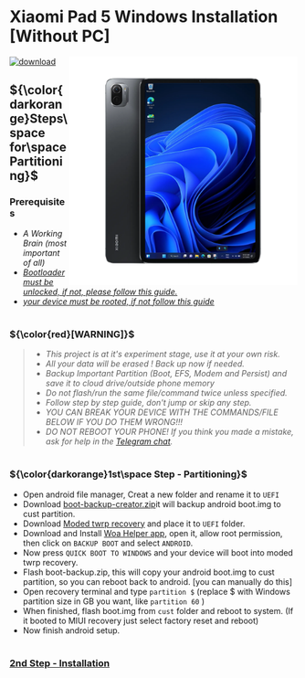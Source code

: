# Xiaomi Pad 5 Windows Installation [Without PC]
<img align="right" src="nabu.png" width="400" alt="Windows 11 Running On a Xiaomi Pad 5">

[![download](https://github.com/Kumar-Jy/Windows-in-PocoF1-Without-PC/assets/20044626/3abc8b52-c5c6-4495-b623-d1312195d639)](https://youtu.be/)
## ${\color{darkorange}Steps\space for\space Partitioning}$ 
### Prerequisites
- _A Working Brain (most important of all)_
- [_Bootloader must be unlocked, if not, please follow this guide._](https://github.com/Misha803/Port-Windows-11-Xiaomi-Pad-5/blob/main/guide/English/Re-rooting-en.md)
- [_your device must be rooted, if not follow this guide_](https://github.com/Misha803/Port-Windows-11-Xiaomi-Pad-5/blob/main/guide/English/Re-rooting-en.md)
#
### ${\color{red}[WARNING]}$
> - _This project is at it's experiment stage, use it at your own risk._
> - _All your data will be erased ! Back up now if needed._
> - _Backup Important Partition (Boot, EFS, Modem and Persist) and save it to cloud drive/outside phone memory_
> - _Do not flash/run the same file/command twice unless specified._
> - _Follow step by step guide, don't jump or skip any step._
> - _YOU CAN BREAK YOUR DEVICE WITH THE COMMANDS/FILE BELOW IF YOU DO THEM WRONG!!!_
> - _DO NOT REBOOT YOUR PHONE! If you think you made a mistake, ask for help in the [Telegram chat](https://t.me/WinInstaller)._
#

### **${\color{darkorange}1st\space Step - Partitioning}$**
- Open android file manager, Creat a new folder and rename it to `UEFI`
- Download [boot-backup-creator.zip](https://github.com/Kumar-Jy/Windows-in-NABU-Without-PC/releases/download/Files/boot-backup.zip)it will backup android boot.img to cust partition.
- Download [Moded twrp recovery](https://github.com/Kumar-Jy/Windows-in-NABU-Without-PC/releases/tag/Moded-TWRP-Recovery) and place it to `UEFI` folder.
- Download and Install [Woa Helper app](https://github.com/Marius586/WoA-Helper-update/releases/tag/WOA), open it, allow root permission, then click on `BACKUP BOOT` and select `ANDROID`.
- Now press `QUICK BOOT TO WINDOWS` and your device will boot into moded twrp recovery.
- Flash boot-backup.zip, this will copy your android boot.img to cust partition, so you can reboot back to android. [you can manually do this]
- Open recovery terminal and type `partition $` (replace $ with Windows partition size in GB you want, like `partition 60` )
- When finished, flash boot.img from `cust` folder and reboot to system. (If it booted to MIUI recovery just select factory reset and reboot)
- Now finish android setup.
#
### [2nd Step - Installation](https://github.com/Kumar-Jy/Windows-in-NABU-Without-PC/blob/main/guide/Installation.md#colordarkorange2ndspace-step---installation)

